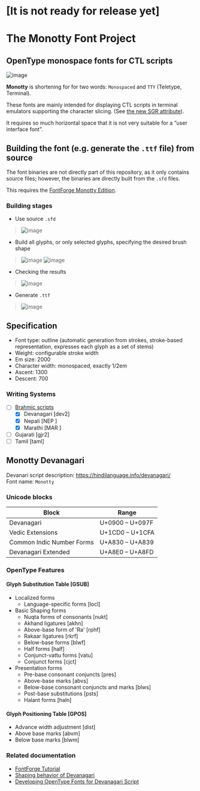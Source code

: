# [It is not ready for release yet]
# The Monotty Font Project
## OpenType monospace fonts for CTL scripts

![image](https://dice.netxs.online/cloud/monotty/github-devanagari.png)

__Monotty__ is shortening for for two words: `Monospaced` and `TTY` (Teletype, Terminal).

These fonts are mainly intended for displaying CTL scripts in terminal emulators supporting the character slicing. (See [the new SGR attribute](https://gitlab.freedesktop.org/terminal-wg/specifications/-/issues/23)).

It requires so much horizontal space that it is not very suitable for a “user interface font”.

## Building the font (e.g. generate the `.ttf` file) from source

The font binaries are not directly part of this repository, as it only contains source files; however, the binaries are directly built from the `.sfd` files.

This requires the [FontForge Monotty Edition](https://github.com/monotty/fontforge).

### Building stages 
- Use source `.sfd`
>![image](https://dice.netxs.online/cloud/monotty/build/step1-source.png)

- Build all glyphs, or only selected glyphs, specifying the desired brush shape 
>![image](https://dice.netxs.online/cloud/monotty/build/build-brush.png)
>![image](https://dice.netxs.online/cloud/monotty/build/step2-menu-build.png)

- Checking the results
>![image](https://dice.netxs.online/cloud/monotty/build/step2-build.png)

- Generate `.ttf`
>![image](https://dice.netxs.online/cloud/monotty/build/step3-generate.png)

## Specification
- Font type: outline (automatic generation from strokes, stroke-based representation, expresses each glyph as a set of stems)
- Weight: configurable stroke width
- Em size: 2000
- Сharacter width: monospaced, exactly 1/2em
- Ascent: 1300
- Descent: 700

### Writing Systems
- [ ] [Brahmic scripts](https://en.wikipedia.org/wiki/Brahmic_scripts)
  - [x] Devanagari	\[dev2]
  - [x] Nepali \[NEP ]
  - [x] Marathi \[MAR ]
- [ ] Gujarati	\[gjr2]
- [ ] Tamil	\[taml]

## Monotty Devanagari

Devanari script description: https://hindilanguage.info/devanagari/  
Font name:  `Monotty`  

### Unicode blocks
Block                     | Range    
--------------------------|--------------
Devanagari                | U+0900 – U+097F
Vedic Extensions          | U+1CD0 – U+1CFA
Common Indic Number Forms | U+A830 – U+A839
Devanagari Extended       | U+A8E0 – U+A8FD

### OpenType Features
#### Glyph Substitution Table \[GSUB]

- Localized forms
  - Language-specific forms \[locl]
- Basic Shaping forms
  - Nuqta forms of consonants \[nukt]
  - Akhand ligatures \[akhn]
  - Above-base form of 'Ra' \[rphf]
  - Rakaar ligatures \[rkrf]
  - Below-base forms \[blwf]
  - Half forms \[half]
  - Conjunct-vattu forms \[vatu]
  - Conjunct forms \[cjct]
- Presentation forms
  - Pre-base consonant conjuncts \[pres]
  - Above-base marks \[abvs]
  - Below-base consonant conjuncts and marks \[blws]
  - Post-base substitutions \[psts]
  - Halant forms \[haln]
  
#### Glyph Positioning Table \[GPOS]

- Advance width adjustment \[dist]
- Above base marks \[abvm]
- Below base marks \[blwm]

### Related documentation
- [FontForge Tutorial](https://fontforge.org/docs/tutorial.html)
- [Shaping behavior of Devanagari](https://github.com/itfoundry/devanagari-shaping)
- [Developing OpenType Fonts for Devanagari Script](https://docs.microsoft.com/en-us/typography/script-development/devanagari)
